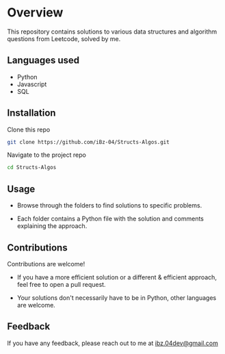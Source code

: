 # Overview

This repository contains solutions to various data structures and algorithm questions from Leetcode, solved by me.


## Languages used 

- Python
- Javascript
- SQL


## Installation

Clone this repo

```bash
git clone https://github.com/iBz-04/Structs-Algos.git

```
Navigate to the project repo

```bash
cd Structs-Algos
```

## Usage

- Browse through the folders to find solutions to specific problems.

- Each folder contains a Python file with the solution and comments explaining the approach.
  

## Contributions

Contributions are welcome!

- If you have a more efficient solution or a different & efficient approach, feel free to open a pull request.

- Your solutions don't necessarily have to be in Python, other languages are welcome.


## Feedback

If you have any feedback, please reach out to me at ibz.04dev@gmail.com

